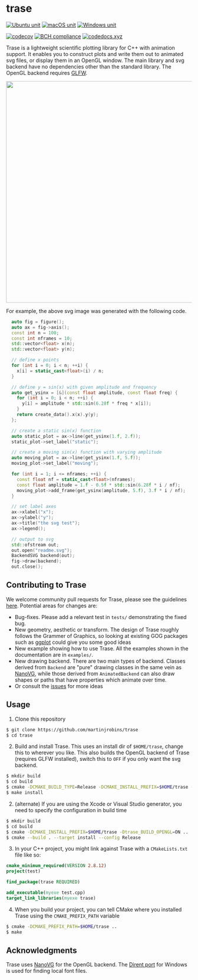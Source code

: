 # trase

[![Ubuntu unit](https://github.com/trase-cpp/trase/workflows/Ubuntu%20unit/badge.svg)](https://github.com/trase-cpp/trase/actions)
[![macOS unit](https://github.com/trase-cpp/trase/workflows/macOS%20unit/badge.svg)](https://github.com/trase-cpp/trase/actions)
[![Windows unit](https://github.com/trase-cpp/trase/workflows/Windows%20unit/badge.svg)](https://github.com/trase-cpp/trase/actions)

[![codecov](https://codecov.io/gh/trase-cpp/trase/branch/master/graph/badge.svg)](https://codecov.io/gh/trase-cpp/trase)
[![BCH compliance](https://bettercodehub.com/edge/badge/trase-cpp/trase?branch=master)](https://bettercodehub.com/)
[![codedocs.xyz](https://codedocs.xyz/trase-cpp/trase.svg)](https://codedocs.xyz/trase-cpp/trase/)

Trase is a lightweight scientific plotting library for C++ with animation 
support. It enables you to construct plots and write them out to animated svg 
files, or display them in an OpenGL window. The main library and svg backend 
have no dependencies other than the standard library. The OpenGL backend 
requires [GLFW](http://www.glfw.org/).

<p align="center">
  <img width="600" 
  src="https://rawgit.com/martinjrobins/trase/master/test_figure.svg">
</p>


For example, the above svg image was generated with the following code.

```cpp
  auto fig = figure();
  auto ax = fig->axis();
  const int n = 100;
  const int nframes = 10;
  std::vector<float> x(n);
  std::vector<float> y(n);

  // define x points
  for (int i = 0; i < n; ++i) {
    x[i] = static_cast<float>(i) / n;
  }

  // define y = sin(x) with given amplitude and frequency
  auto get_ysinx = [&](const float amplitude, const float freq) {
    for (int i = 0; i < n; ++i) {
      y[i] = amplitude * std::sin(6.28f * freq * x[i]);
    }
    return create_data().x(x).y(y);
  };

  // create a static sin(x) function
  auto static_plot = ax->line(get_ysinx(1.f, 2.f));
  static_plot->set_label("static");

  // create a moving sin(x) function with varying amplitude
  auto moving_plot = ax->line(get_ysinx(1.f, 5.f));
  moving_plot->set_label("moving");

  for (int i = 1; i <= nframes; ++i) {
    const float nf = static_cast<float>(nframes);
    const float amplitude = 1.f - 0.5f * std::sin(6.28f * i / nf);
    moving_plot->add_frame(get_ysinx(amplitude, 5.f), 3.f * i / nf);
  }

  // set label axes
  ax->xlabel("x");
  ax->ylabel("y");
  ax->title("the svg test");
  ax->legend();

  // output to svg
  std::ofstream out;
  out.open("readme.svg");
  BackendSVG backend(out);
  fig->draw(backend);
  out.close();
```

## Contributing to Trase

We welcome community pull requests for Trase, please see the guidelines
[here](CONTRIBUTING.md). Potential areas for changes are:
- Bug-fixes. Please add a relevant test in `tests/` demonstrating the fixed bug.
- New geometry, aesthetic or transform. The design of Trase roughly follows the
  Grammer of Graphics, so looking at existing GOG packages such as
  [ggplot](https://ggplot2.tidyverse.org/reference) could give you some good
  ideas
- New example showing how to use Trase. All the examples shown in the documentation
  are in `examples/`.
- New drawing backend. There are two main types of backend. Classes derived from
  `Backend` are "pure" drawing classes in the same vein as
  [NanoVG](https://github.com/memononen/nanovg), while those derived from
  `AnimatedBackend` can also draw shapes or paths that have properties which
  animate over time.
- Or consult the [issues](https://github.com/trase-cpp/trase/issues) for more
  ideas

## Usage

1. Clone this repository

```bash
$ git clone https://github.com/martinjrobins/trase
$ cd trase
```

2. Build and install Trase. This uses an install dir of `$HOME/trase`, change 
   this to wherever you like. This also builds the OpenGL backend of Trase 
   (requires GLFW installed), switch this to `OFF` if you only want the svg 
   backend.

```bash
$ mkdir build
$ cd build
$ cmake -DCMAKE_BUILD_TYPE=Release -DCMAKE_INSTALL_PREFIX=$HOME/trase -Dtrase_BUILD_OPENGL=ON ..
$ make install
```

2. (alternate) If you are using the Xcode or Visual Studio generator, you need 
   to specify the configuration in build time

```bash
$ mkdir build
$ cd build
$ cmake -DCMAKE_INSTALL_PREFIX=$HOME/trase -Dtrase_BUILD_OPENGL=ON ..
$ cmake --build . --target install --config Release
```

3. In your C++ project, you might link against Trase with a `CMakeLists.txt` 
   file like so:

```cmake
cmake_minimum_required(VERSION 2.8.12)
project(test)

find_package(trase REQUIRED)

add_executable(myexe test.cpp)
target_link_libraries(myexe trase)
```

4. When you build your project, you can tell CMake where you installed Trase 
   using the `CMAKE_PREFIX_PATH` variable

```bash
$ cmake -DCMAKE_PREFIX_PATH=$HOME/trase ..
$ make
```

## Acknowledgments

Trase uses [NanoVG](https://github.com/memononen/nanovg) for the OpenGL
backend. The [Dirent port](https://github.com/tronkko/dirent) for Windows is
used for finding local font files.
